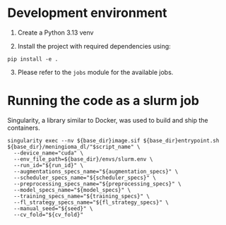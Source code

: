 # Development environment

1. Create a Python 3.13 venv

2. Install the project with required dependencies using:

```
pip install -e .
```

3. Please refer to the `jobs` module for the available jobs.

# Running the code as a slurm job 

Singularity, a library similar to Docker, was used to build and ship the containers.

```shell
singularity exec --nv ${base_dir}image.sif ${base_dir}entrypoint.sh ${base_dir}/meningioma_dl/"$script_name" \
  --device_name="cuda" \
  --env_file_path=${base_dir}/envs/slurm.env \
  --run_id="${run_id}" \
  --augmentations_specs_name="${augmentation_specs}" \
  --scheduler_specs_name="${scheduler_specs}" \
  --preprocessing_specs_name="${preprocessing_specs}" \
  --model_specs_name="${model_specs}" \
  --training_specs_name="${training_specs}" \
  --fl_strategy_specs_name="${fl_strategy_specs}" \
  --manual_seed="${seed}" \
  --cv_fold="${cv_fold}"
```